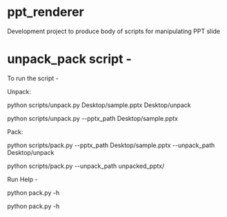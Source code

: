 # ppt_renderer
Development project to produce body of scripts for manipulating PPT slide

# unpack_pack script -
To run the script -

Unpack:

python scripts/unpack.py Desktop/sample.pptx Desktop/unpack

python scripts/unpack.py --pptx_path Desktop/sample.pptx

Pack:

python scripts/pack.py --pptx_path Desktop/sample.pptx --unpack_path Desktop/unpack

python scripts/pack.py --unpack_path unpacked_pptx/

Run Help -

python pack.py -h

python pack.py -h
